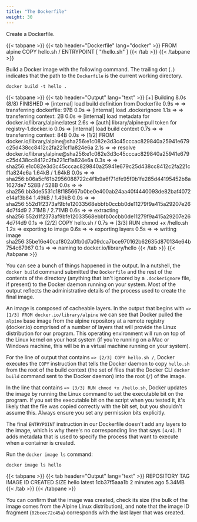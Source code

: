 ```yaml
---
title: "The Dockerfile"
weight: 30
---
```


Create a Dockerfile.

<!-- markdownlint-disable -->
{{< tabpane >}}
{{< tab header="Dockerfile" lang="docker" >}}
FROM alpine
COPY hello.sh /
ENTRYPOINT [ "/hello.sh" ]
{{< /tab >}}
{{< /tabpane >}}
<!-- markdownlint-restore -->

Build a Docker image with the following command. The trailing dot (`.`)
indicates that the path to the `Dockerfile` is the current working directory.

```text
docker build -t hello .
```

<!-- markdownlint-disable -->
{{< tabpane >}}
{{< tab header="Output" lang="text" >}}
[+] Building 8.0s (8/8) FINISHED
 => [internal] load build definition from Dockerfile                                                                 0.9s
 => => transferring dockerfile: 97B                                                                                  0.0s
 => [internal] load .dockerignore                                                                                    1.1s
 => => transferring context: 2B                                                                                      0.0s
 => [internal] load metadata for docker.io/library/alpine:latest                                                     2.6s
 => [auth] library/alpine:pull token for registry-1.docker.io                                                        0.0s
 => [internal] load build context                                                                                    0.7s
 => => transferring context: 84B                                                                                     0.0s
 => [1/2] FROM docker.io/library/alpine@sha256:e1c082e3d3c45cccac829840a25941e679c25d438cc8412c2fa221cf1a824e6a      2.1s
 => => resolve docker.io/library/alpine@sha256:e1c082e3d3c45cccac829840a25941e679c25d438cc8412c2fa221cf1a824e6a      0.3s
 => => sha256:e1c082e3d3c45cccac829840a25941e679c25d438cc8412c2fa221cf1a824e6a 1.64kB / 1.64kB                       0.0s
 => => sha256:b06a5cf61b2956088722c4f1b9a6f71dfe95f0b1fe285d44195452b8a1627de7 528B / 528B                           0.0s
 => => sha256:bb3de5531c18f185667b0be0e400ab24aa40f4440093de82baf4072e14af3b84 1.49kB / 1.49kB                       0.0s
 => => sha256:552d1f2373af9bfe12033568ebbfb0ccbb0de11279f9a415a29207e264d7f4d9 2.71MB / 2.71MB                       0.6s
 => => extracting sha256:552d1f2373af9bfe12033568ebbfb0ccbb0de11279f9a415a29207e264d7f4d9                            0.1s
 => [2/2] COPY hello.sh /                                                                                            0.7s
 => [3/3] RUN chmod +x /hello.sh                                                                                     1.2s
 => exporting to image                                                                                               0.6s
 => => exporting layers                                                                                              0.5s
 => => writing image sha256:35be16e40caf802a0fb0d7a09dca7bce970162b62635d870134e64b754c67967                         0.1s
 => => naming to docker.io/library/hello
{{< /tab >}}
{{< /tabpane >}}
<!-- markdownlint-restore -->

You can see a bunch of things happened in the output. In a nutshell, the `docker
build` command submitted the `Dockerfile` and the rest of the contents of the
directory (anything that isn't ignored by a `.dockerignore` file, if present) to
the Docker daemon running on your system. Most of the output reflects the
administrative details of the process used to create the final image.

An image is composed of cacheable layers. In the output that begins with `=>
[1/3] FROM docker.io/library/alpine` we can see that Docker pulled the `alpine`
base image from the alpine repository at a remote registry (docker.io) comprised
of a number of layers that will provide the Linux distribution for our program.
This operating environment will run on top of the Linux kernel on your host
system (if you're running on a Mac or Windows machine, this will be in a virtual
machine running on your system).

For the line of output that contains `=> [2/3] COPY hello.sh /`, Docker executes
the `COPY` instruction that tells the Docker daemon to copy `hello.sh` from the
root of the build context (the set of files that the Docker CLI `docker build`
command sent to the Docker daemon) into the root (`/`) of the image.

In the line that contains `=> [3/3] RUN chmod +x /hello.sh`, Docker updates the
image by running the Linux command to set the executable bit on the program. If
you set the executable bit on the script when you tested it, it's likely that
the file was copied correctly with the bit set, but you shouldn't assume this.
Always ensure you set any permission bits explicitly.

The final `ENTRYPOINT` instruction in our Dockerfile doesn't add any layers to
the image, which is why there's no corresponding line that says `[4/4]`. It adds
metadata that is used to specify the process that want to execute when a
container is created.

Run the `docker image ls` command:

```text
docker image ls hello
```

<!-- markdownlint-disable -->
{{< tabpane >}}
{{< tab header="Output" lang="text" >}}
REPOSITORY   TAG       IMAGE ID       CREATED          SIZE
hello        latest    1cb37f5aaa1b   2 minutes ago    5.34MB
{{< /tab >}}
{{< /tabpane >}}
<!-- markdownlint-restore -->

You can confirm that the image was created, check its size (the bulk of the
image comes from the Alpine Linux distribution), and note that the image ID
fragment (`02bcec72c45a`) corresponds with the last layer that was created.
